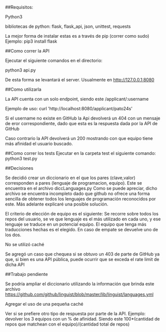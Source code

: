 ##Requisitos:

Python3

bibliotecas de python: flask, flask_api, json, unittest, requests


La mejor forma de instalar estas es a través de pip (correr como sudo)
Ejemplo: pip3 install flask


##Como correr la API

Ejecutar el siguiente comandos en el directorio:

python3 api.py

De esta forma se levantará el server. Usualmente en http://127.0.0.1:8080

##Como utilizarla

La API cuenta con un solo endpoint, siendo este /applicant/:username

Ejemplo de uso: curl 'http://localhost:8080/applicant/pato24s'

Si el username no existe en GitHub la Api devolverá un 404 con un mensaje de eror correspondiente, dado que esta es la respuesta dada por la API de GitHub

Caso contrario la API devolverá un 200 mostrando con que equipo tiene más afinidad el usuario buscado.

##Como correr los tests
Ejecutar en la carpeta test el siguiente comando: python3 test.py


##Decisiones

Se decidió crear un diccionario en el que los pares (clave,valor) corresponden a pares (lenguaje de programacion, equipo). Este se encuentra en el archivo diccLanguages.py
Como se puede apreciar, dicho archivo se encuentra incompleto dado que github no ofrece una forma sencilla de obtener todos los lenguajes de programación reconocidos por este. Más adelante explicaré una posible solución.

El criterio de elección de equipo es el siguiente: Se recorre sobre todos los repos del usuario, se ve que lenguaje es el más utilizado en cada uno, y ese lenguaje se traduce en un potencial equipo. El equipo que tenga más traducciones hechas es el elegido. En caso de empate se devuelve uno de los dos.

No se utilizó caché

Se agregó un caso que chequea si se obtuvo un 403 de parte de GitHub ya que, si bien es una API pública, puede ocurrir que se exceda el rate limit de dicha API



##Trabajo pendiente

Se podría ampliar el diccionario utilizando la información que brinda este archivo https://github.com/github/linguist/blob/master/lib/linguist/languages.yml

Agregar el uso de una pequeña caché

Ver si se prefiere otro tipo de respuesta por parte de la API. Ejemplo: devolver los 3 equipos con un % de afinidad. Siendo este 100*(cantidad de repos que matchean con el equipo)/(cantidad total de repos)